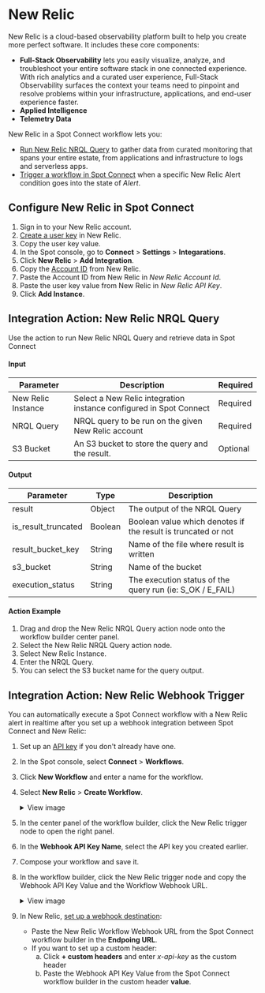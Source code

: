 <meta name="robots" content="noindex">

# New Relic

New Relic is a cloud-based observability platform built to help you create more perfect software. It includes these core components:

- **Full-Stack Observability** lets you easily visualize, analyze, and troubleshoot your entire software stack in one connected experience. With rich analytics and a curated user experience, Full-Stack Observability surfaces the context your teams need to pinpoint and resolve problems within your infrastructure, applications, and end-user experience faster.
- **Applied Intelligence**
- **Telemetry Data**

New Relic in a Spot Connect workflow lets you:

- [Run New Relic NRQL Query](spot-connect/integrations/new_relic?id=integration-action-new-relic-nrql-query) to gather data from curated monitoring that spans your entire estate, from applications and infrastructure to logs and serverless apps.
- [Trigger a workflow in Spot Connect](spot-connect/integrations/new_relic?id=integration-action-new-relic-webhook-trigger) when a specific New Relic Alert condition goes into the state of <i>Alert</i>.

## Configure New Relic in Spot Connect

1. Sign in to your New Relic account.
2. [Create a user key](https://docs.newrelic.com/docs/apis/intro-apis/new-relic-api-keys/) in New Relic.
3. Copy the user key value.
4. In the Spot console, go to **Connect** > **Settings** > **Integarations**.
5. Click **New Relic** > **Add Integration**.
6. Copy the [Account ID](https://docs.newrelic.com/docs/accounts/accounts-billing/account-structure/account-id/) from New Relic.
7. Paste the Account ID from New Relic in <i>New Relic Account Id</i>.
8. Paste the user key value from New Relic in <i>New Relic API Key</i>.
9. Click **Add Instance**.

## Integration Action: New Relic NRQL Query

Use the action to run New Relic NRQL Query and retrieve data in Spot Connect

#### Input

| Parameter          | Description                                                        | Required |
| ------------------ | ------------------------------------------------------------------ | -------- |
| New Relic Instance | Select a New Relic integration instance configured in Spot Connect | Required |
| NRQL Query         | NRQL query to be run on the given New Relic account                | Required |
| S3 Bucket          | An S3 bucket to store the query and the result.                    | Optional |

#### Output

| Parameter           | Type    | Description                                                   |
| ------------------- | ------- | ------------------------------------------------------------- |
| result              | Object  | The output of the NRQL Query                                  |
| is_result_truncated | Boolean | Boolean value which denotes if the result is truncated or not |
| result_bucket_key   | String  | Name of the file where result is written                      |
| s3_bucket           | String  | Name of the bucket                                            |
| execution_status    | String  | The execution status of the query run (ie: S_OK / E_FAIL)     |

#### Action Example

1. Drag and drop the New Relic NRQL Query action node onto the workflow builder center panel.
2. Select the New Relic NRQL Query action node.
3. Select New Relic Instance.
4. Enter the NRQL Query.
5. You can select the S3 bucket name for the query output.

## Integration Action: New Relic Webhook Trigger

You can automatically execute a Spot Connect workflow with a New Relic alert in realtime after you set up a webhook integration between Spot Connect and New Relic:

1. Set up an [API key](spot-connect/integrations/apikeys) if you don't already have one.
2. In the Spot console, select **Connect** > **Workflows**.
3. Click **New Workflow** and enter a name for the workflow.
4. Select **New Relic** > **Create Workflow**.

   <details>
   <summary markdown="span">View image</summary>
   <img width=900 src="/spot-connect/_media/general-webhook-integration-1.png" />

   </details>

5. In the center panel of the workflow builder, click the New Relic trigger node to open the right panel.
6. In the **Webhook API Key Name**, select the API key you created earlier.
7. Compose your workflow and save it.
8. In the workflow builder, click the New Relic trigger node and copy the Webhook API Key Value and the Workflow Webhook URL.

   <details>
   <summary markdown="span">View image</summary>
     
    <img width="700" src="https://github.com/user-attachments/assets/458cf53c-84cd-4199-a389-bf0143ecb404">

   </details>

9. In New Relic, [set up a webhook destination](https://docs.newrelic.com/docs/alerts/get-notified/notification-integrations/#set-webhook-destination):
   - Paste the New Relic Workflow Webhook URL from the Spot Connect workflow builder in the **Endpoing URL**.
   - If you want to set up a custom header:
      <ol style="list-style-type: lower-alpha;">
        <li>Click <b>+ custom headers</b> and enter <i>x-api-key</i> as the custom header <bname</b.</li>
        <li>Paste the Webhook API Key Value from the Spot Connect workflow builder in the custom header <b>value</b>.</li>
      </ol>
